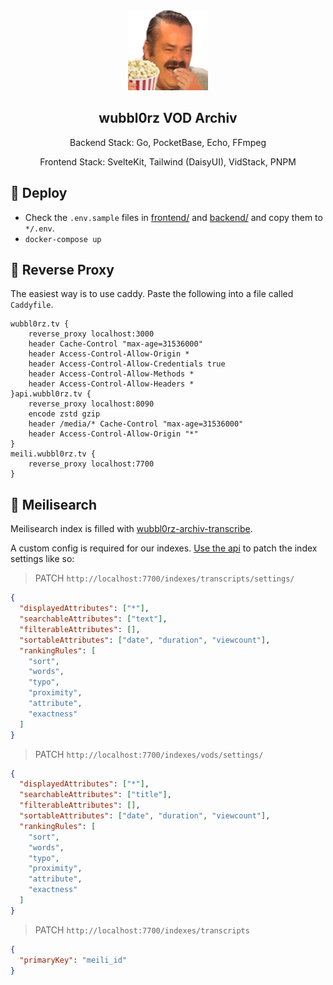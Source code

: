 <div align="center" width="100%">
    <img src="frontend/static/favicon.png" width="128"/>
</div>

<div align="center" width="100%">
    <h2>wubbl0rz VOD Archiv</h2>
    <p>Backend Stack: Go, PocketBase, Echo, FFmpeg</p>
    <p>Frontend Stack: SvelteKit, Tailwind (DaisyUI), VidStack, PNPM</p>
</div>

## 🐳 Deploy

- Check the `.env.sample` files in [frontend/](frontend/) and [backend/](backend/) and copy them to `*/.env`.
- `docker-compose up`

## 🚪 Reverse Proxy

The easiest way is to use caddy. Paste the following into a file called `Caddyfile`.

```
wubbl0rz.tv {
    reverse_proxy localhost:3000
    header Cache-Control "max-age=31536000"
    header Access-Control-Allow-Origin *
    header Access-Control-Allow-Credentials true
    header Access-Control-Allow-Methods *
    header Access-Control-Allow-Headers *
}api.wubbl0rz.tv {
    reverse_proxy localhost:8090
    encode zstd gzip
    header /media/* Cache-Control "max-age=31536000"
    header Access-Control-Allow-Origin "*"
}
meili.wubbl0rz.tv {
    reverse_proxy localhost:7700
}
```

## 🔎 Meilisearch

Meilisearch index is filled with [wubbl0rz-archiv-transcribe](https://github.com/seriousm4x/wubbl0rz-archiv-transcribe).

A custom config is required for our indexes. [Use the api](https://docs.meilisearch.com/reference/api/settings.html#update-settings) to patch the index settings like so:

> PATCH `http://localhost:7700/indexes/transcripts/settings/`

```json
{
  "displayedAttributes": ["*"],
  "searchableAttributes": ["text"],
  "filterableAttributes": [],
  "sortableAttributes": ["date", "duration", "viewcount"],
  "rankingRules": [
    "sort",
    "words",
    "typo",
    "proximity",
    "attribute",
    "exactness"
  ]
}
```

> PATCH `http://localhost:7700/indexes/vods/settings/`

```json
{
  "displayedAttributes": ["*"],
  "searchableAttributes": ["title"],
  "filterableAttributes": [],
  "sortableAttributes": ["date", "duration", "viewcount"],
  "rankingRules": [
    "sort",
    "words",
    "typo",
    "proximity",
    "attribute",
    "exactness"
  ]
}
```

> PATCH `http://localhost:7700/indexes/transcripts`

```json
{
  "primaryKey": "meili_id"
}
```
